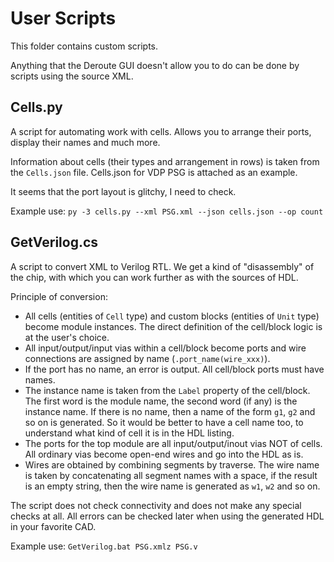 # User Scripts

This folder contains custom scripts.

Anything that the Deroute GUI doesn't allow you to do can be done by scripts using the source XML.

## Cells.py

A script for automating work with cells. Allows you to arrange their ports, display their names and much more.

Information about cells (their types and arrangement in rows) is taken from the `Cells.json` file. Cells.json for VDP PSG is attached as an example.

It seems that the port layout is glitchy, I need to check.

Example use: `py -3 cells.py --xml PSG.xml --json cells.json --op count`

## GetVerilog.cs

A script to convert XML to Verilog RTL. We get a kind of "disassembly" of the chip, with which you can work further as with the sources of HDL.

Principle of conversion:
- All cells (entities of `Cell` type) and custom blocks (entities of `Unit` type) become module instances. The direct definition of the cell/block logic is at the user's choice.
- All input/output/input vias within a cell/block become ports and wire connections are assigned by name (`.port_name(wire_xxx)`).
- If the port has no name, an error is output. All cell/block ports must have names.
- The instance name is taken from the `Label` property of the cell/block. The first word is the module name, the second word (if any) is the instance name. If there is no name, then a name of the form `g1`, `g2` and so on is generated. So it would be better to have a cell name too, to understand what kind of cell it is in the HDL listing.
- The ports for the top module are all input/output/inout vias NOT of cells. All ordinary vias become open-end wires and go into the HDL as is.
- Wires are obtained by combining segments by traverse. The wire name is taken by concatenating all segment names with a space, if the result is an empty string, then the wire name is generated as `w1`, `w2` and so on.

The script does not check connectivity and does not make any special checks at all. All errors can be checked later when using the generated HDL in your favorite CAD.

Example use: `GetVerilog.bat PSG.xmlz PSG.v`
